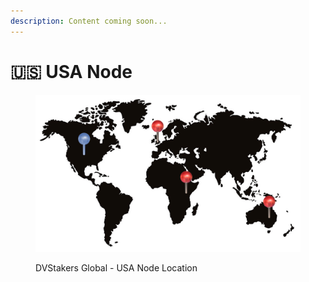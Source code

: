 ```yaml
---
description: Content coming soon...
---
```


# 🇺🇸 USA Node

<figure><img src="../.gitbook/assets/image (5).png" alt="" width="563"><figcaption><p>DVStakers Global - USA Node Location</p></figcaption></figure>
